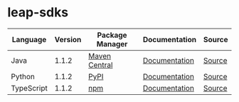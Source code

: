 # leap-sdks

|Language|Version|Package Manager|Documentation|Source|
|-|-|-|-|-|
|Java|1.1.2|[Maven Central](https://central.sonatype.com/artifact/com.konfigthis.leap/leap-java-sdk/1.1.2)|[Documentation](https://github.com/leap-ai/leap-sdks/tree/main/sdks/java/README.md)|[Source](https://github.com/leap-ai/leap-sdks/tree/main/sdks/java)|
|Python|1.1.2|[PyPI](https://pypi.org/project/leap-python-sdk/1.1.2)|[Documentation](https://github.com/leap-ai/leap-sdks/tree/main/sdks/python/README.md)|[Source](https://github.com/leap-ai/leap-sdks/tree/main/sdks/python)|
|TypeScript|1.1.2|[npm](https://www.npmjs.com/package/@leap-ai/sdk/v/1.1.2)|[Documentation](https://github.com/leap-ai/leap-sdks/tree/main/sdks/typescript/README.md)|[Source](https://github.com/leap-ai/leap-sdks/tree/main/sdks/typescript)|
